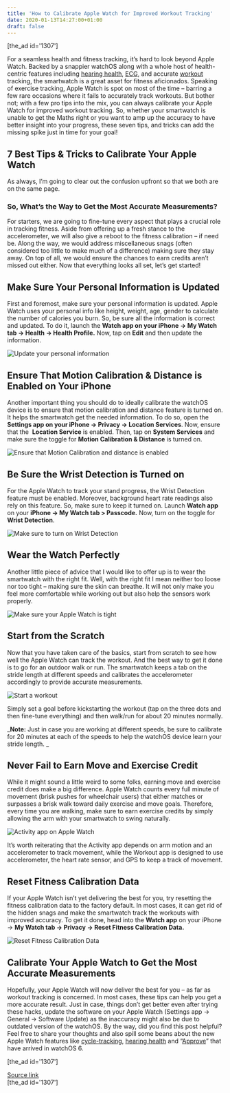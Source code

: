 ```yaml
---
title: 'How to Calibrate Apple Watch for Improved Workout Tracking'
date: 2020-01-13T14:27:00+01:00
draft: false
---
```


\[the\_ad id='1307'\]  
  

  

For a seamless health and fitness tracking, it’s hard to look beyond Apple Watch. Backed by a snappier watchOS along with a whole host of health-centric features including [hearing health](https://beebom.com/set-up-noise-app-measure-decibel-levels-apple-watch/), [ECG](https://beebom.com/apple-watch-series-4-ecg-india/), and accurate [workout](https://beebom.com/best-workout-apps/) tracking, the smartwatch is a great asset for fitness aficionados. Speaking of exercise tracking, Apple Watch is spot on most of the time – barring a few rare occasions where it fails to accurately track workouts. But bother not; with a few pro tips into the mix, you can always calibrate your Apple Watch for improved workout tracking. So, whether your smartwatch is unable to get the Maths right or you want to amp up the accuracy to have better insight into your progress, these seven tips, and tricks can add the missing spike just in time for your goal!  

7 Best Tips & Tricks to Calibrate Your Apple Watch
--------------------------------------------------

  

As always, I’m going to clear out the confusion upfront so that we both are on the same page.  

### So, What’s the Way to Get the Most Accurate Measurements?

  

For starters, we are going to fine-tune every aspect that plays a crucial role in tracking fitness. Aside from offering up a fresh stance to the accelerometer, we will also give a reboot to the fitness calibration – if need be. Along the way, we would address miscellaneous snags (often considered too little to make much of a difference) making sure they stay away. On top of all, we would ensure the chances to earn credits aren’t missed out either. Now that everything looks all set, let’s get started!  

Make Sure Your Personal Information is Updated
----------------------------------------------

  

First and foremost, make sure your personal information is updated. Apple Watch uses your personal info like height, weight, age, gender to calculate the number of calories you burn. So, be sure all the information is correct and updated. To do it, launch the **Watch app on your iPhone -> My Watch tab -> Health -> Health Profile.** Now, tap on **Edit** and then update the information.  

![Update your personal information](https://beebom.com/wp-content/uploads/2020/01/Update-your-personal-information.jpg)

Ensure That Motion Calibration & Distance is Enabled on Your iPhone
-------------------------------------------------------------------

  

Another important thing you should do to ideally calibrate the watchOS device is to ensure that motion calibration and distance feature is turned on. It helps the smartwatch get the needed information. To do so, open the **Settings app on your iPhone -> Privacy -> Location Services**. Now, ensure that the  **Location Service** is enabled. Then, tap on **System Services** and make sure the toggle for **Motion Calibration & Distance** is turned on.  

![Ensure that Motion Calibration and distance is enabled](https://beebom.com/wp-content/uploads/2020/01/Ensure-that-Motion-Calibration-and-distance-is-enabled-.jpg)

Be Sure the Wrist Detection is Turned on
----------------------------------------

  

For the Apple Watch to track your stand progress, the Wrist Detection feature must be enabled. Moreover, background heart rate readings also rely on this feature. So, make sure to keep it turned on. Launch **Watch app** on your **iPhone -> My Watch tab > Passcode.** Now, turn on the toggle for **Wrist Detection**.  

![Make sure to turn on Wrist Detection](https://beebom.com/wp-content/uploads/2020/01/Make-sure-to-turn-on-Wrist-Detection.jpg)

  
  

  

Wear the Watch Perfectly
------------------------

  

Another little piece of advice that I would like to offer up is to wear the smartwatch with the right fit. Well, with the right fit I mean neither too loose nor too tight – making sure the skin can breathe. It will not only make you feel more comfortable while working out but also help the sensors work properly.  

![Make sure your Apple Watch is tight](https://beebom.com/wp-content/uploads/2020/01/Make-sure-your-Apple-Watch-is-tight-.jpg)

Start from the Scratch
----------------------

  

Now that you have taken care of the basics, start from scratch to see how well the Apple Watch can track the workout. And the best way to get it done is to go for an outdoor walk or run. The smartwatch keeps a tab on the stride length at different speeds and calibrates the accelerometer accordingly to provide accurate measurements.  

![Start a workout](https://beebom.com/wp-content/uploads/2020/01/Start-a-workout.jpg)

Simply set a goal before kickstarting the workout (tap on the three dots and then fine-tune everything) and then walk/run for about 20 minutes normally.  

_**Note:** Just in case you are working at different speeds, be sure to calibrate for 20 minutes at each of the speeds to help the watchOS device learn your stride length. _  

Never Fail to Earn Move and Exercise Credit
-------------------------------------------

  

While it might sound a little weird to some folks, earning move and exercise credit does make a big difference. Apple Watch counts every full minute of movement (brisk pushes for wheelchair users) that either matches or surpasses a brisk walk toward daily exercise and move goals. Therefore, every time you are walking, make sure to earn exercise credits by simply allowing the arm with your smartwatch to swing naturally.  

![Activity app on Apple Watch](https://beebom.com/wp-content/uploads/2020/01/Activity-app-on-Apple-Watch-.jpg)

It’s worth reiterating that the Activity app depends on arm motion and an accelerometer to track movement, while the Workout app is designed to use accelerometer, the heart rate sensor, and GPS to keep a track of movement.

  
  

  

Reset Fitness Calibration Data
------------------------------

  

If your Apple Watch isn’t yet delivering the best for you, try resetting the fitness calibration data to the factory default. In most cases, it can get rid of the hidden snags and make the smartwatch track the workouts with improved accuracy. To get it done, head into the **Watch app** on your iPhone -> **My Watch tab -> Privacy -> Reset Fitness Calibration Data.**  

![Reset Fitness Calibration Data](https://beebom.com/wp-content/uploads/2020/01/Reset-Fitness-and-calibration.jpg)

Calibrate Your Apple Watch to Get the Most Accurate Measurements
----------------------------------------------------------------

  

Hopefully, your Apple Watch will now deliver the best for you – as far as workout tracking is concerned. In most cases, these tips can help you get a more accurate result. Just in case, things don’t get better even after trying these hacks, update the software on your Apple Watch (Settings app -> General -> Software Update) as the inaccuracy might also be due to outdated version of the watchOS. By the way, did you find this post helpful? Feel free to share your thoughts and also spill some beans about the new Apple Watch features like [cycle-tracking](https://beebom.com/set-up-cycle-tracking-ios-13-watchos-6/), [hearing health](https://beebom.com/set-up-noise-app-measure-decibel-levels-apple-watch/) and “[Approve](https://beebom.com/fix-approve-not-working-between-macos-catalina-watchos-6-issue/)” that have arrived in watchOS 6.  

  
  
\[the\_ad id='1307'\]  
  
[Source link](https://beebom.com/how-calibrate-apple-watch-improved-workout-tracking/)  
\[the\_ad id='1307'\]